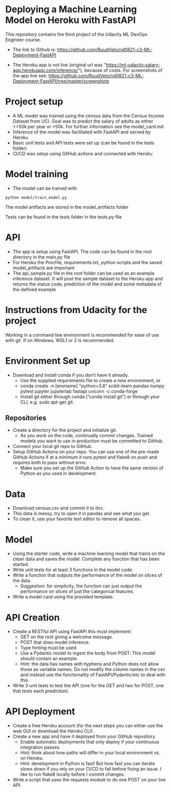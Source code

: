 # Deploying a Machine Learning Model on Heroku with FastAPI
This repository contains the third project of the Udacity ML DevOps Engineer course. 

* The link to Github is: https://github.com/RuudVelo/nd0821-c3-ML-Deployment-FastAPI

* The Heroku app is not live (original url was "https://ml-udacity-salary-app.herokuapp.com/inference/"), because of costs. For screenshots of the app live see: https://github.com/RuudVelo/nd0821-c3-ML-Deployment-FastAPI/tree/master/screenshots

# Project setup

* A ML model was trained using the census data from the Census Income Dataset from UCI. Goal was to predict the salary of adults as either <=50k per year or >50k. For further information see the model_card.md
* Inference of the model was facilitated with FastAPI and served by Heroku
* Basic unit tests and API tests were set up (can be found in the tests folder)
* CI/CD was setup using GitHub actions and connected with Heroku

# Model training

* The model can be trained with
``` 
python model/train_model.py
```
The model artifacts are stored in the model_artifacts folder

Tests can be found in the tests folder in the tests.py file

# API 

* The app is setup using FastAPI. The code can be found in the root directory in the main.py file
* For Heroku the Procfile, requirements.txt, python scripts and the saved model_artifacts are important
* The api_sample.py file in the root folder can be used as an example inference dataset. It will post the sample dataset to the Heroku app and returns the status code, prediction of the model and some metadata of the defined example 

# Instructions from Udacity for the project

Working in a command line environment is recommended for ease of use with git. If on Windows, WSL1 or 2 is recommended.

# Environment Set up
* Download and install conda if you don’t have it already.
    * Use the supplied requirements file to create a new environment, or
    * conda create -n [envname] "python=3.8" scikit-learn pandas numpy pytest jupyter jupyterlab fastapi uvicorn -c conda-forge
    * Install git either through conda (“conda install git”) or through your CLI, e.g. sudo apt-get git.

## Repositories
* Create a directory for the project and initialize git.
    * As you work on the code, continually commit changes. Trained models you want to use in production must be committed to GitHub.
* Connect your local git repo to GitHub.
* Setup GitHub Actions on your repo. You can use one of the pre-made GitHub Actions if at a minimum it runs pytest and flake8 on push and requires both to pass without error.
    * Make sure you set up the GitHub Action to have the same version of Python as you used in development.

# Data
* Download census.csv and commit it to dvc.
* This data is messy, try to open it in pandas and see what you get.
* To clean it, use your favorite text editor to remove all spaces.

# Model
* Using the starter code, write a machine learning model that trains on the clean data and saves the model. Complete any function that has been started.
* Write unit tests for at least 3 functions in the model code.
* Write a function that outputs the performance of the model on slices of the data.
    * Suggestion: for simplicity, the function can just output the performance on slices of just the categorical features.
* Write a model card using the provided template.

# API Creation
*  Create a RESTful API using FastAPI this must implement:
    * GET on the root giving a welcome message.
    * POST that does model inference.
    * Type hinting must be used.
    * Use a Pydantic model to ingest the body from POST. This model should contain an example.
   	 * Hint: the data has names with hyphens and Python does not allow those as variable names. Do not modify the column names in the csv and instead use the functionality of FastAPI/Pydantic/etc to deal with this.
* Write 3 unit tests to test the API (one for the GET and two for POST, one that tests each prediction).

# API Deployment
* Create a free Heroku account (for the next steps you can either use the web GUI or download the Heroku CLI).
* Create a new app and have it deployed from your GitHub repository.
    * Enable automatic deployments that only deploy if your continuous integration passes.
    * Hint: think about how paths will differ in your local environment vs. on Heroku.
    * Hint: development in Python is fast! But how fast you can iterate slows down if you rely on your CI/CD to fail before fixing an issue. I like to run flake8 locally before I commit changes.
* Write a script that uses the requests module to do one POST on your live API.
